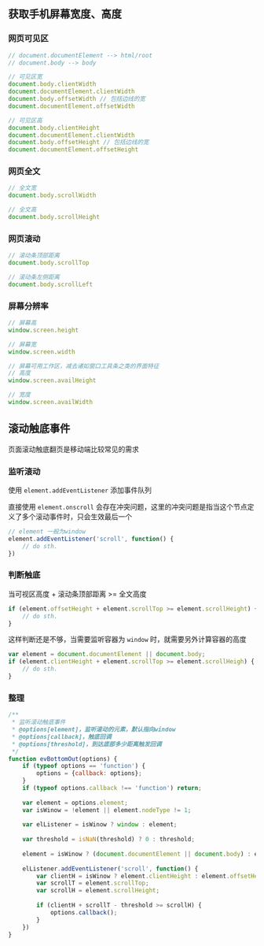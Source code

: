 ## 获取手机屏幕宽度、高度



### 网页可见区

```javascript
// document.documentElement --> html/root
// document.body --> body

// 可见区宽
document.body.clientWidth
document.documentElement.clientWidth
document.body.offsetWidth // 包括边线的宽
document.documentElement.offsetWidth

// 可见区高
document.body.clientHeight
document.documentElement.clientWidth
document.body.offsetHeight // 包括边线的宽
document.documentElement.offsetHeight

```



### 网页全文

```javascript
// 全文宽
document.body.scrollWidth

// 全文高
document.body.scrollHeight
```



### 网页滚动

```javascript
// 滚动条顶部距离
document.body.scrollTop

// 滚动条左侧距离
document.body.scrollLeft
```



### 屏幕分辨率

```javascript
// 屏幕高
window.screen.height

// 屏幕宽
window.screen.width

// 屏幕可用工作区，减去诸如窗口工具条之类的界面特征
// 高度
window.screen.availHeight

// 宽度
window.screen.availWidth
```



## 滚动触底事件

页面滚动触底翻页是移动端比较常见的需求

### 监听滚动

使用 `element.addEventListener` 添加事件队列

直接使用 `element.onscroll` 会存在冲突问题，这里的冲突问题是指当这个节点定义了多个滚动事件时，只会生效最后一个

```javascript
// element 一般为window
element.addEventListener('scroll', function() {
    // do sth.
})
```



### 判断触底

当可视区高度 + 滚动条顶部距离 >= 全文高度

``` javascript
if (element.offsetHeight + element.scrollTop >= element.scrollHeight) {
    // do sth.
}
```

这样判断还是不够，当需要监听容器为 `window` 时，就需要另外计算容器的高度

```javascript
var element = document.documentElement || document.body;
if (element.clientHeight + element.scrollTop >= element.scrollHeigh) {
    // do sth.
}
```



### 整理

```javascript
/**
 * 监听滚动触底事件
 * @options[element]，监听滚动的元素，默认指向window
 * @options[callback]，触底回调
 * @options[threshold]，到达底部多少距离触发回调
 */
function evBottomOut(options) {
    if (typeof options == 'function') {
        options = {callback: options};
    }
    if (typeof options.callback !== 'function') return;
    
    var element = options.element;
    var isWinow = !element || element.nodeType != 1;
    
    var elListener = isWinow ? window : element;
    
    var threshold = isNaN(threshold) ? 0 : threshold;
    
    element = isWinow ? (document.documentElement || document.body) : element;
    
    elListener.addEventListener('scroll', function() {
        var clientH = isWinow ? element.clientHeight : element.offsetHeight;
        var scrollT = element.scrollTop;
        var scrollH = element.scrollHeight;
        
        if (clientH + scrollT - threshold >= scrollH) {
            options.callback();
        }
    })
}
```




